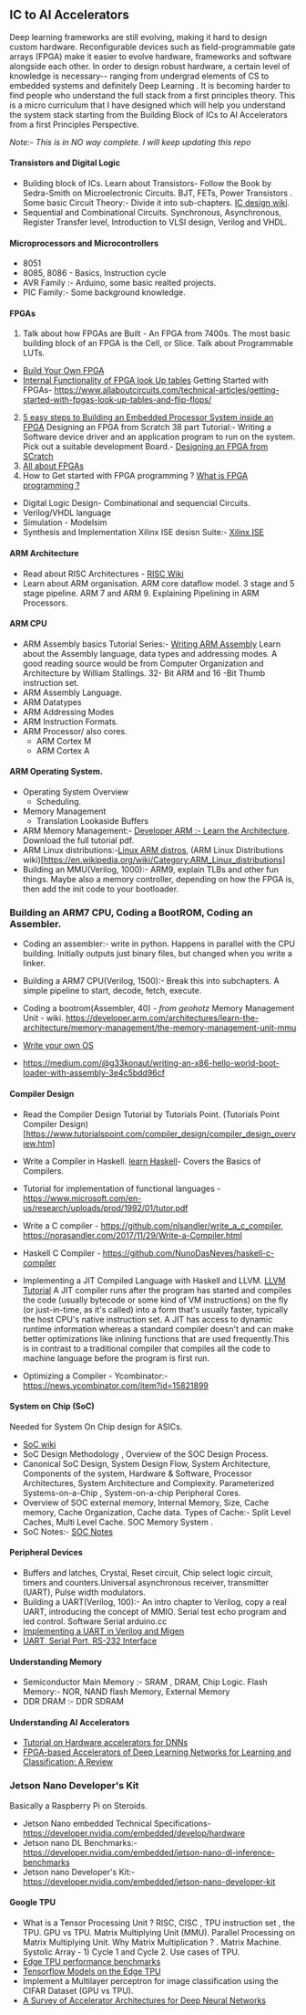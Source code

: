 ## IC to AI Accelerators

Deep learning frameworks are still evolving, making it hard to design custom hardware.  Reconfigurable devices such as field-programmable gate arrays (FPGA) make it easier to evolve hardware, frameworks and software alongside each other. In order to design robust hardware, a certain level of knowledge is necessary-- ranging from undergrad elements of CS to embedded systems and definitely Deep Learning . It is becoming harder to find people who understand the full stack from a first principles theory. 
This is a  micro curriculum that I have designed which will help you understand the system stack starting from the Building Block of ICs to AI Accelerators from a first Principles Perspective.

*Note:- This is in NO way complete. I will keep updating this repo*

#### Transistors and Digital Logic
- Building block of ICs. Learn about Transistors- Follow the Book by Sedra-Smith on Microelectronic Circuits. BJT, FETs, Power Transistors . Some basic Circuit Theory:- Divide it into sub-chapters. [IC design wiki](https://en.wikipedia.org/wiki/Integrated_circuit_design).
- Sequential and Combinational Circuits. Synchronous, Asynchronous, Register Transfer level, Introduction to VLSI design, Verilog and VHDL.

#### Microprocessors and Microcontrollers
- 8051 
- 8085, 8086 - Basics, Instruction cycle
- AVR Family :- Arduino, some basic realted projects.
- PIC Family:- Some background knowledge.

#### FPGAs
1) Talk about how FPGAs are Built - An FPGA from 7400s. The most basic building block of an FPGA is the Cell, or Slice. Talk about Programmable LUTs.
- [Build Your Own FPGA](http://blog.notdot.net/2012/10/Build-your-own-FPGA)
- [Internal Functionality of FPGA look Up tables](https://www.allaboutcircuits.com/technical-articles/purpose-and-internal-functionality-of-fpga-look-up-tables/)
Getting Started with FPGAs- https://www.allaboutcircuits.com/technical-articles/getting-started-with-fpgas-look-up-tables-and-flip-flops/
2) [5 easy steps to Building an Embedded Processor System inside an FPGA](https://www.youtube.com/watch?v=xlKoDRCziIg)
Designing an FPGA from Scratch 38 part Tutorial:- Writing a Software device driver and an application program to run on the system. Pick out a suitable development Board.- [Designing an FPGA from SCratch](https://www.eetimes.com/how-to-design-an-fpga-from-scratch/#)
3) [All about FPGAs](https://allaboutfpga.com/)
4) How to Get started with FPGA programming ?
[What is FPGA programming ?](https://www.fpga4student.com/2017/08/what-is-fpga-programming.html)

 - Digital Logic Design- Combinational and sequencial Circuits.
 - Verilog/VHDL language
 - Simulation - Modelsim
 - Synthesis and Implementation
Xilinx ISE desisn Suite:- [Xilinx ISE](https://www.xilinx.com/products/design-tools/ise-design-suite.html)

#### ARM Architecture 
- Read about RISC Architectures - [RISC Wiki](https://en.wikipedia.org/wiki/Reduced_instruction_set_computer)
- Learn about ARM organisation. ARM core dataflow model. 3 stage and 5 stage pipeline. ARM 7 and ARM 9. Explaining Pipelining in ARM Processors.

#### ARM CPU
- ARM Assembly basics Tutorial Series:- [Writing ARM Assembly](https://azeria-labs.com/writing-arm-assembly-part-1/)
Learn about the Assembly language, data types and addressing modes. A good reading source would be from Computer Organization and
Architecture by William Stallings. 32- Bit ARM and 16 -Bit Thumb instruction set.
- ARM Assembly Language.
- ARM Datatypes
- ARM Addressing Modes
- ARM Instruction Formats. 
- ARM Processor/ also cores.
  - ARM Cortex M
  - ARM Cortex A

#### ARM Operating System. 
- Operating System Overview
  - Scheduling.
- Memory Management
  - Translation Lookaside Buffers
- ARM Memory Management:- [Developer ARM :- Learn the Architecture](https://developer.arm.com/architectures/learn-the-architecture). Download the full tutorial pdf.
- ARM Linux distributions:-[Linux ARM distros](https://www.linux.com/training-tutorials/4-fine-linux-arm-distros/), 
(ARM Linux Distributions wiki)[https://en.wikipedia.org/wiki/Category:ARM_Linux_distributions]
- Building an MMU(Verilog, 1000):- ARM9, explain TLBs and other fun things. Maybe also a memory controller, depending on how the FPGA is, then add the init code to your bootloader.

### Building an ARM7 CPU, Coding a BootROM, Coding an Assembler.

- Coding an assembler:-  write in python. Happens in parallel with the CPU building. Initially outputs just binary files, but changed when you write a linker.
- Building a ARM7 CPU(Verilog, 1500):- Break this into subchapters. A simple pipeline to start, decode, fetch, execute.
- Coding a bootrom(Assembler, 40) - *from geohotz*
Memory Management Unit - wiki.
https://developer.arm.com/architectures/learn-the-architecture/memory-management/the-memory-management-unit-mmu

- [Write your own OS](http://mikeos.sourceforge.net/write-your-own-os.html)
- https://medium.com/@g33konaut/writing-an-x86-hello-world-boot-loader-with-assembly-3e4c5bdd96cf

#### Compiler Design
- Read the Compiler Design Tutorial by Tutorials Point. (Tutorials Point Compiler Design)[https://www.tutorialspoint.com/compiler_design/compiler_design_overview.htm]
- Write a Compiler in Haskell. [learn Haskell](http://learnyouahaskell.com/)- Covers the Basics of Compilers.
- Tutorial for implementation of functional languages - https://www.microsoft.com/en-us/research/uploads/prod/1992/01/tutor.pdf
- Write a C compiler - https://github.com/nlsandler/write_a_c_compiler, https://norasandler.com/2017/11/29/Write-a-Compiler.html
- Haskell C Compiler - https://github.com/NunoDasNeves/haskell-c-compiler
- Implementing a JIT Compiled Language with Haskell and LLVM. [LLVM Tutorial](http://www.stephendiehl.com/llvm/#chapter-1-introduction)
A JIT compiler runs after the program has started and compiles the code (usually bytecode or some kind of VM instructions) on the
fly (or just-in-time, as it's called) into a form that's usually faster, typically the host CPU's native instruction set.
A JIT has access to dynamic runtime information whereas a standard compiler doesn't and can make better optimizations like 
inlining functions that are used frequently.This is in contrast to a traditional compiler that compiles all the code to machine 
language before the program is first run.

- Optimizing a Compiler -  Ycombinator:- https://news.ycombinator.com/item?id=15821899

#### System on Chip (SoC)
Needed for System On Chip design for ASICs.

- [SoC wiki](https://en.wikipedia.org/wiki/System_on_a_chip)
- SoC Design Methodology , Overview of the SOC Design Process.
- Canonical SoC Design, System Design Flow,  System Architecture, Components of the system, Hardware & Software, Processor Architectures, System Architecture and Complexity. Parameterized Systems-on-a-Chip ,  System-on-a-chip Peripheral Cores.
-  Overview of SOC external memory, Internal Memory, Size, Cache memory, Cache Organization, Cache data. Types of Cache:- Split Level Caches, Multi Level Cache. SOC Memory System .
- SoC Notes:- [SOC Notes](https://www.cl.cam.ac.uk/teaching/1011/SysOnChip/socdam-notes1011.pdf)

#### Peripheral Devices
- Buffers and latches, Crystal, Reset circuit, Chip select logic circuit, timers and counters.Universal  asynchronous  receiver,  transmitter  (UART),  Pulse  width  modulators.
- Building a UART(Verilog, 100):- An intro chapter to Verilog, copy a real UART, introducing the concept of MMIO. Serial test echo program and led control. Software Serial arduino.cc
- [Implementing a UART in Verilog and Migen](https://lab.whitequark.org/notes/2016-10-18/implementing-an-uart-in-verilog-and-migen/)
- [UART, Serial Port, RS-232 Interface](https://www.nandland.com/vhdl/modules/module-uart-serial-port-rs232.html)


#### Understanding Memory
- Semiconductor Main Memory :- SRAM , DRAM, Chip Logic. Flash Memory:- NOR, NAND flash Memory, External Memory
- DDR DRAM :- DDR SDRAM 

####  Understanding AI Accelerators
- [Tutorial on Hardware accelerators for DNNs](http://eyeriss.mit.edu/tutorial.html)
- [FPGA-based Accelerators of Deep Learning Networks for Learning and Classification: A Review](https://arxiv.org/pdf/1901.00121.pdf)

### Jetson Nano Developer's Kit
Basically a Raspberry Pi on Steroids.
- Jetson Nano embedded Technical Specifications- https://developer.nvidia.com/embedded/develop/hardware
- Jetson nano DL Benchmarks:- https://developer.nvidia.com/embedded/jetson-nano-dl-inference-benchmarks
- Jetson nano Developer's Kit:- https://developer.nvidia.com/embedded/jetson-nano-developer-kit

#### Google TPU
- What is a Tensor Processing Unit ? RISC, CISC , TPU instruction set , the TPU. GPU vs TPU. Matrix Multiplying Unit (MMU). Parallel Processing on Matrix Multiplying Unit. Why Matrix Multiplication ? . Matrix Machine. Systolic Array - 1) Cycle 1 and Cycle 2. Use cases of TPU. 
- [Edge TPU performance benchmarks](https://coral.ai/docs/edgetpu/benchmarks/)
- [Tensorflow Models on the Edge TPU](https://coral.ai/docs/edgetpu/models-intro/#compatibility-overview)
- Implement a Multilayer perceptron for image classification using the CIFAR Dataset (GPU vs TPU).
- [A Survey of Accelerator Architectures for Deep Neural Networks](https://www.sciencedirect.com/science/article/pii/S2095809919306356)
